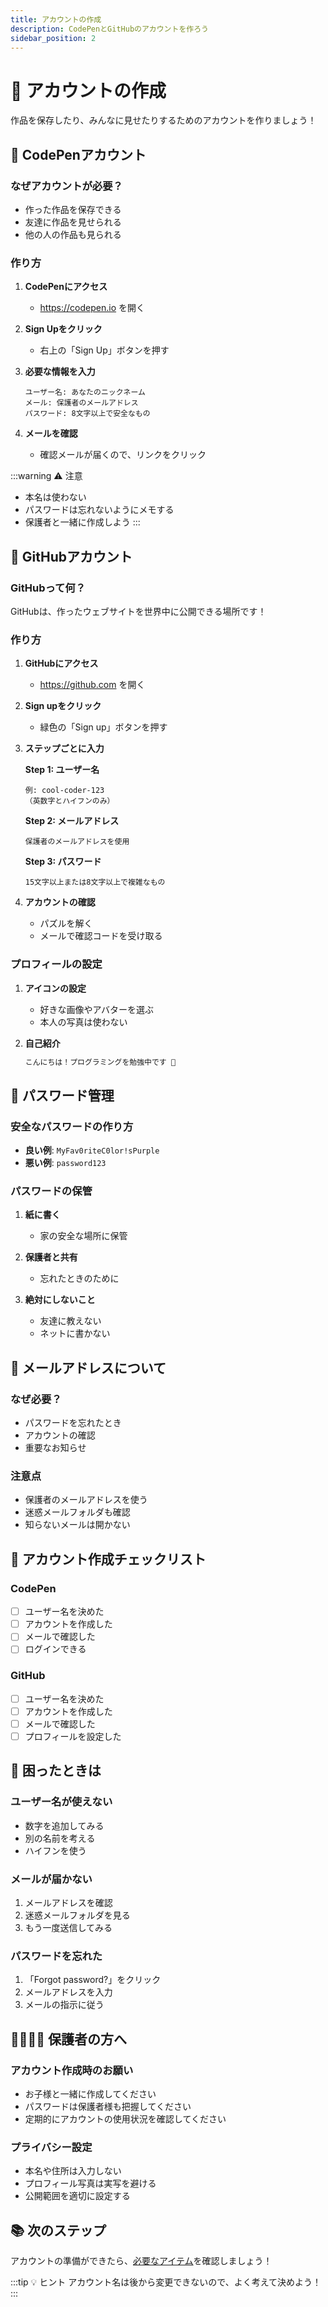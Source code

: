 ```yaml
---
title: アカウントの作成
description: CodePenとGitHubのアカウントを作ろう
sidebar_position: 2
---
```


# 👤 アカウントの作成

作品を保存したり、みんなに見せたりするためのアカウントを作りましょう！

## 🎨 CodePenアカウント

### なぜアカウントが必要？
- 作った作品を保存できる
- 友達に作品を見せられる
- 他の人の作品も見られる

### 作り方
1. **CodePenにアクセス**
   - https://codepen.io を開く

2. **Sign Upをクリック**
   - 右上の「Sign Up」ボタンを押す

3. **必要な情報を入力**
   ```
   ユーザー名: あなたのニックネーム
   メール: 保護者のメールアドレス
   パスワード: 8文字以上で安全なもの
   ```

4. **メールを確認**
   - 確認メールが届くので、リンクをクリック

:::warning ⚠️ 注意
- 本名は使わない
- パスワードは忘れないようにメモする
- 保護者と一緒に作成しよう
:::

## 🐙 GitHubアカウント

### GitHubって何？
GitHubは、作ったウェブサイトを世界中に公開できる場所です！

### 作り方
1. **GitHubにアクセス**
   - https://github.com を開く

2. **Sign upをクリック**
   - 緑色の「Sign up」ボタンを押す

3. **ステップごとに入力**
   
   **Step 1: ユーザー名**
   ```
   例: cool-coder-123
   （英数字とハイフンのみ）
   ```
   
   **Step 2: メールアドレス**
   ```
   保護者のメールアドレスを使用
   ```
   
   **Step 3: パスワード**
   ```
   15文字以上または8文字以上で複雑なもの
   ```

4. **アカウントの確認**
   - パズルを解く
   - メールで確認コードを受け取る

### プロフィールの設定
1. **アイコンの設定**
   - 好きな画像やアバターを選ぶ
   - 本人の写真は使わない

2. **自己紹介**
   ```markdown
   こんにちは！プログラミングを勉強中です 🚀
   ```

## 🔐 パスワード管理

### 安全なパスワードの作り方
- **良い例**: `MyFav0riteC0lor!sPurple`
- **悪い例**: `password123`

### パスワードの保管
1. **紙に書く**
   - 家の安全な場所に保管

2. **保護者と共有**
   - 忘れたときのために

3. **絶対にしないこと**
   - 友達に教えない
   - ネットに書かない

## 📧 メールアドレスについて

### なぜ必要？
- パスワードを忘れたとき
- アカウントの確認
- 重要なお知らせ

### 注意点
- 保護者のメールアドレスを使う
- 迷惑メールフォルダも確認
- 知らないメールは開かない

## 🎯 アカウント作成チェックリスト

### CodePen
- [ ] ユーザー名を決めた
- [ ] アカウントを作成した
- [ ] メールで確認した
- [ ] ログインできる

### GitHub
- [ ] ユーザー名を決めた
- [ ] アカウントを作成した
- [ ] メールで確認した
- [ ] プロフィールを設定した

## 🚨 困ったときは

### ユーザー名が使えない
- 数字を追加してみる
- 別の名前を考える
- ハイフンを使う

### メールが届かない
1. メールアドレスを確認
2. 迷惑メールフォルダを見る
3. もう一度送信してみる

### パスワードを忘れた
1. 「Forgot password?」をクリック
2. メールアドレスを入力
3. メールの指示に従う

## 👨‍👩‍👧‍👦 保護者の方へ

### アカウント作成時のお願い
- お子様と一緒に作成してください
- パスワードは保護者様も把握してください
- 定期的にアカウントの使用状況を確認してください

### プライバシー設定
- 本名や住所は入力しない
- プロフィール写真は実写を避ける
- 公開範囲を適切に設定する

## 📚 次のステップ

アカウントの準備ができたら、[必要なアイテム](/docs/preparation/items)を確認しましょう！

:::tip 💡 ヒント
アカウント名は後から変更できないので、よく考えて決めよう！
:::